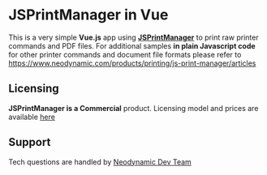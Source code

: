 # JSPrintManager in Vue

This is a very simple **Vue.js** app using **[JSPrintManager](https://www.neodynamic.com/products/printing/js-print-manager)** to print raw printer commands and PDF files.
For additional samples **in plain Javascript code** for other printer commands and document file formats please refer to https://www.neodynamic.com/products/printing/js-print-manager/articles

## Licensing

**JSPrintManager is a Commercial** product. Licensing model and prices are available [here](https://neodynamic.com/products/printing/js-print-manager/buy)

## Support

Tech questions are handled by [Neodynamic Dev Team](https://neodynamic/support)
